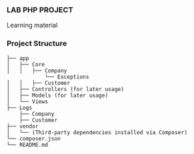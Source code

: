### LAB PHP PROJECT
Learning material

### Project Structure
    
    ├── app
    │   ├── Core
    │   │   ├── Company
                └── Exceptions
    │   │   ├── Customer
    │   ├── Controllers (for later usage)
    │   ├── Models (for later usage)
    │   └── Views
    ├── Logs
        ├── Company
        ├── Customer
    ├── vendor
    │   └── (Third-party dependencies installed via Composer)
    └── composer.json
    └── README.md

